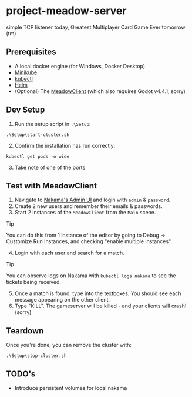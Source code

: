 ﻿# project-meadow-server
simple TCP listener today, Greatest Multiplayer Card Game Ever tomorrow (tm)

## Prerequisites
- A local docker engine (for Windows, Docker Desktop)
- [Minikube](https://minikube.sigs.k8s.io/docs/start/?arch=%2Fwindows%2Fx86-64%2Fstable%2F.exe+download)
- [kubectl](https://kubernetes.io/docs/tasks/tools/)
- [Helm](https://helm.sh/docs/intro/install/)
- (Optional) The [MeadowClient](https://github.com/chrisanicolaou/project-meadow-client) (which also requires Godot v4.4.1, sorry)

## Dev Setup
1. Run the setup script in `.\Setup`:
```shell
.\Setup\start-cluster.sh
```
2. Confirm the installation has run correctly:
```
kubectl get pods -o wide
```
3. Take note of one of the ports

## Test with MeadowClient
1. Navigate to [Nakama's Admin UI](http://localhost:31351) and login with `admin` & `password`.
2. Create 2 new users and remember their emails & passwords.
3. Start 2 instances of the `MeadowClient` from the `Main` scene.
> [!TIP]
> You can do this from 1 instance of the editor by going to Debug -> Customize Run Instances, and checking "enable multiple instances".
4. Login with each user and search for a match.
> [!TIP]
> You can observe logs on Nakama with `kubectl logs nakama` to see the tickets being received.
5. Once a match is found, type into the textboxes. You should see each message appearing on the other client.
6. Type "KILL". The gameserver will be killed - and your clients will crash! (sorry)

## Teardown

Once you're done, you can remove the cluster with:
```shell
.\Setup\stop-cluster.sh
```

## TODO's
- Introduce persistent volumes for local nakama